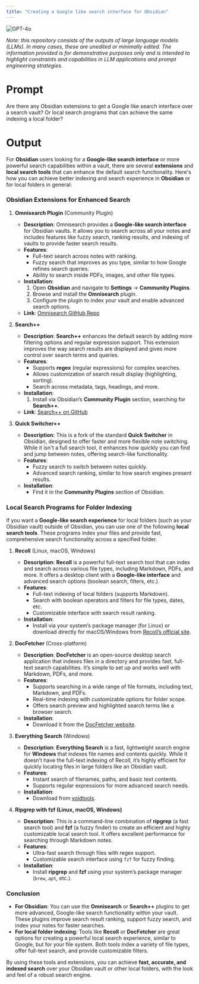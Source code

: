 ```yaml
---
title: "Creating a Google like search interface for Obsidian"
---
```

![GPT-4o](https://img.shields.io/badge/GPT--4o-3333FF?style=for-the-badge&logo=openai&logoColor=white)



*Note: this repository consists of the outputs of large language models (LLMs). In many cases, these are unedited or minimally edited. The information provided is for demonstrative purposes only and is intended to highlight constraints and capabilities in LLM applications and prompt engineering strategies.*


# Prompt
Are there any Obsidian extensions to get a Google like search interface over a search vault? Or local search programs that can achieve the same indexing a local folder?

# Output

For **Obsidian** users looking for a **Google-like search interface** or more powerful search capabilities within a vault, there are several **extensions** and **local search tools** that can enhance the default search functionality. Here's how you can achieve better indexing and search experience in **Obsidian** or for local folders in general:

### Obsidian Extensions for Enhanced Search

1. **Omnisearch Plugin** (Community Plugin)
   - **Description**: Omnisearch provides a **Google-like search interface** for Obsidian vaults. It allows you to search across all your notes and includes features like fuzzy search, ranking results, and indexing of vaults to provide faster search results.
   - **Features**:
     - Full-text search across notes with ranking.
     - Fuzzy search that improves as you type, similar to how Google refines search queries.
     - Ability to search inside PDFs, images, and other file types.
   - **Installation**:
     1. Open **Obsidian** and navigate to **Settings** → **Community Plugins**.
     2. Browse and install the **Omnisearch** plugin.
     3. Configure the plugin to index your vault and enable advanced search options.
   - **Link**: [Omnisearch GitHub Repo](https://github.com/scambier/obsidian-omnisearch)

2. **Search++**
   - **Description**: **Search++** enhances the default search by adding more filtering options and regular expression support. This extension improves the way search results are displayed and gives more control over search terms and queries.
   - **Features**:
     - Supports **regex** (regular expressions) for complex searches.
     - Allows customization of search result display (highlighting, sorting).
     - Search across metadata, tags, headings, and more.
   - **Installation**:
     1. Install via Obsidian’s **Community Plugin** section, searching for **Search++**.
   - **Link**: [Search++ on GitHub](https://github.com/chhoumann/obsidian-search-extended)

3. **Quick Switcher++**
   - **Description**: This is a fork of the standard **Quick Switcher** in Obsidian, designed to offer faster and more flexible note switching. While it isn't a full search tool, it enhances how quickly you can find and jump between notes, offering search-like functionality.
   - **Features**:
     - Fuzzy search to switch between notes quickly.
     - Advanced search ranking, similar to how search engines present results.
   - **Installation**:
     - Find it in the **Community Plugins** section of Obsidian.

### Local Search Programs for Folder Indexing

If you want a **Google-like search experience** for local folders (such as your Obsidian vault) outside of Obsidian, you can use one of the following **local search tools**. These programs index your files and provide fast, comprehensive search functionality across a specified folder.

1. **Recoll** (Linux, macOS, Windows)
   - **Description**: **Recoll** is a powerful full-text search tool that can index and search across various file types, including Markdown, PDFs, and more. It offers a desktop client with a **Google-like interface** and advanced search options (boolean search, filters, etc.).
   - **Features**:
     - Full-text indexing of local folders (supports Markdown).
     - Search with boolean operators and filters for file types, dates, etc.
     - Customizable interface with search result ranking.
   - **Installation**:
     - Install via your system’s package manager (for Linux) or download directly for macOS/Windows from [Recoll’s official site](https://www.lesbonscomptes.com/recoll/).

2. **DocFetcher** (Cross-platform)
   - **Description**: **DocFetcher** is an open-source desktop search application that indexes files in a directory and provides fast, full-text search capabilities. It’s simple to set up and works well with Markdown, PDFs, and more.
   - **Features**:
     - Supports searching in a wide range of file formats, including text, Markdown, and PDFs.
     - Real-time indexing with customizable options for folder scope.
     - Offers search preview and highlighted search terms like a browser search.
   - **Installation**:
     - Download it from the [DocFetcher website](http://docfetcher.sourceforge.net/en/index.html).

3. **Everything Search** (Windows)
   - **Description**: **Everything Search** is a fast, lightweight search engine for **Windows** that indexes file names and contents quickly. While it doesn’t have the full-text indexing of Recoll, it’s highly efficient for quickly locating files in large folders like an Obsidian vault.
   - **Features**:
     - Instant search of filenames, paths, and basic text contents.
     - Supports regular expressions for more advanced search needs.
   - **Installation**:
     - Download from [voidtools](https://www.voidtools.com/).

4. **Ripgrep with fzf (Linux, macOS, Windows)**
   - **Description**: This is a command-line combination of **ripgrep** (a fast search tool) and **fzf** (a fuzzy finder) to create an efficient and highly customizable local search tool. It offers excellent performance for searching through Markdown notes.
   - **Features**:
     - Ultra-fast search through files with regex support.
     - Customizable search interface using `fzf` for fuzzy finding.
   - **Installation**:
     - Install **ripgrep** and **fzf** using your system’s package manager (`brew`, `apt`, etc.).

### Conclusion

- **For Obsidian**: You can use the **Omnisearch** or **Search++** plugins to get more advanced, Google-like search functionality within your vault. These plugins improve search result ranking, support fuzzy search, and index your notes for faster searches.
- **For local folder indexing**: Tools like **Recoll** or **DocFetcher** are great options for creating a powerful local search experience, similar to Google, but for your file system. Both tools index a variety of file types, offer full-text search, and provide customizable filters.

By using these tools and extensions, you can achieve **fast, accurate, and indexed search** over your Obsidian vault or other local folders, with the look and feel of a robust search engine.